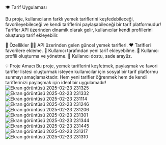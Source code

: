 🍽️ Tarif Uygulaması

Bu proje, kullanıcıların farklı yemek tariflerini keşfedebileceği, favorileyebileceği ve kendi tariflerini paylaşabileceği bir tarif platformudur!
Tarifler API üzerinden dinamik olarak gelir, kullanıcılar kendi profillerini oluşturup tarif ekleyebilir.

🚀 Özellikler
👨‍🍳 API üzerinden gelen güncel yemek tarifleri.
❤️ Tarifleri favorilere ekleme.
📝 Kullanıcı tarafından yeni tarif ekleyebilme.
👤 Kullanıcı profili oluşturma ve yönetme.
📱 Kullanıcı dostu, sade arayüz.

💡 Proje Amacı
Bu proje, yemek tariflerini keşfetmek, paylaşmak ve favori tarifler listesi oluşturmak isteyen kullanıcılar için sosyal bir tarif platformu sunmayı amaçlamaktadır.
Hem yeni tarifler öğrenmek hem de kendi tariflerinizi paylaşmak için ideal bir uygulamadır!
![Ekran görüntüsü 2025-02-23 231325](https://github.com/user-attachments/assets/6f6166c8-bb8b-4a9f-af07-01c75cca5536)
![Ekran görüntüsü 2025-02-23 231332](https://github.com/user-attachments/assets/4adbf04c-c63a-4e36-9197-1ede294a2647)
![Ekran görüntüsü 2025-02-23 231114](https://github.com/user-attachments/assets/d92712ad-cc6d-4dd9-bb55-4e104084932d)
![Ekran görüntüsü 2025-02-23 231246](https://github.com/user-attachments/assets/1baca871-73fc-4650-b501-0313d0b9d8e4)
![Ekran görüntüsü 2025-02-23 231206](https://github.com/user-attachments/assets/f87c1878-1d5e-4092-b573-b79dafd1191c)
![Ekran görüntüsü 2025-02-23 231301](https://github.com/user-attachments/assets/f372a45e-0735-4812-8336-105a7d823f59)
![Ekran görüntüsü 2025-02-23 231344](https://github.com/user-attachments/assets/827a66c5-9c16-4932-8117-e63edfe36583)
![Ekran görüntüsü 2025-02-23 231445](https://github.com/user-attachments/assets/3d9186c0-07f0-47ba-9166-86208497b605)
![Ekran görüntüsü 2025-02-23 231317](https://github.com/user-attachments/assets/0f7253a8-9bdc-437d-859b-11eee21456fb)
![Ekran görüntüsü 2025-02-23 231310](https://github.com/user-attachments/assets/4703aca7-bf71-40ab-b349-41bde57fffe7)
